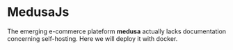 # MedusaJs

The emerging e-commerce plateform **medusa** actually lacks documentation concerning self-hosting.
Here we will deploy it with docker.
